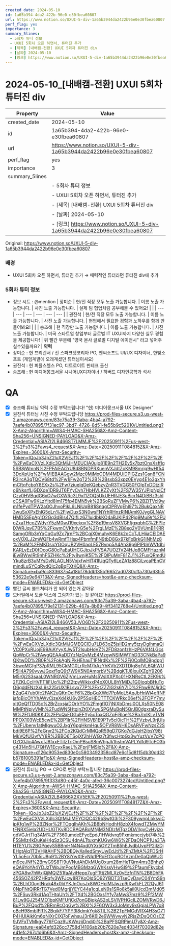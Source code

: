 ```yaml
---
created_date: 2024-05-10
id: 1a65b394-4da2-422b-96e0-e30fbea60807
url: https://www.notion.so/UXUI-5-div-1a65b3944da2422b96e0e30fbea60807
perf_flag: yes
importance: 3
summary_5lines:
  - 5회차 튜터 정보
  - UXUI 5회차 오픈 하면서, 튜터진 추가
  - [제목] [내배캠-전환] UXUI 5회차 튜터진 div
  - [날짜] 2024-05-10
  - [링크] https://www.notion.so/UXUI-5-div-1a65b3944da2422b96e0e30fbea60807
---
```


# 2024-05-10_[내배캠-전환] UXUI 5회차 튜터진 div

| Property | Value |
| --- | --- |
| created_date | 2024-05-10 |
| id | 1a65b394-4da2-422b-96e0-e30fbea60807 |
| url | https://www.notion.so/UXUI-5-div-1a65b3944da2422b96e0e30fbea60807 |
| perf_flag | yes |
| importance | 3 |
| summary_5lines | |
|  | - 5회차 튜터 정보 |
|  | - UXUI 5회차 오픈 하면서, 튜터진 추가 |
|  | - [제목] [내배캠-전환] UXUI 5회차 튜터진 div |
|  | - [날짜] 2024-05-10 |
|  | - [링크] https://www.notion.so/UXUI-5-div-1a65b3944da2422b96e0e30fbea60807 |

Original: https://www.notion.so/UXUI-5-div-1a65b3944da2422b96e0e30fbea60807

### 배경
- UXUI 5회차 오픈 하면서, 튜터진 추가
  → 매력적인 튜터라면 튜터진 div에 추가
 
### 5회차 튜터 정보
- 정보 시트 : @mention
| 장미순 | 현/전 직장 모두 노출 가능합니다. | 이름 노출 가능합니다. | 사진 노출 가능합니다. | 실제 팀 협업처럼 공부해볼 수 있어요! |  |
| --- | --- | --- | --- | --- | --- |
| 권진석 | 현/전 직장 모두 노출 가능합니다. | 이름 노출 가능합니다. | 사진 노출 가능합니다. | 현업에서 필요한 경험과 노하우를 함께 만들어봐요! |  |
| 송조해 | 현 직장만 노출 가능합니다. | 이름 노출 가능합니다. | 사진 노출 가능합니다. | 미국 스타트업 창업부터 글로벌 IT UXUI까지 다양한 실무 경험을 제공합니다! | 위 빨간 부분에 "영국 본사 글로벌 디지털 에이전시" 라고 넣어주실수있을까요? |
**약력**
- 장미순 : 현 프리랜서 / 전 스파크펫코리아 PO, 엔씨소프트 UI/UX 디자이너, 한빛소프트 (게임계열에 오래계셨던 튜터님이셔요)
- 권진석 : 현 피플스헬스 PO, 디트로이트 핀테크 출신
- 송조해 : 현 미디어몽크서울 시니어UX디자이너 / 하버드 디자인공학과 석사

# QA
- [x] 송조해 튜터님 약력 수정 부탁드립니다!
  “현) 미디어몽크서울 UX Designer”
- [x] 권진석 튜터님 사진 수정 부탁드립니당
  https://prod-files-secure.s3.us-west-2.amazonaws.com/83c75a39-3aba-4ba4-a792-7aefe4b07895/7f31ec97-3bd7-4726-8d51-fe55b9c52010/Untitled.png?X-Amz-Algorithm=AWS4-HMAC-SHA256&X-Amz-Content-Sha256=UNSIGNED-PAYLOAD&X-Amz-Credential=ASIAZI2LB466ST7LMMJF%2F20250911%2Fus-west-2%2Fs3%2Faws4_request&X-Amz-Date=20250911T084815Z&X-Amz-Expires=3600&X-Amz-Security-Token=IQoJb3JpZ2luX2VjEJf%2F%2F%2F%2F%2F%2F%2F%2F%2F%2FwEaCXVzLXdlc3QtMiJHMEUCIA0ujo81E9n2TH2Ev5x7bztOnsXsffIg5SB8jWmnN%2FPFAiEAi2rU8d8BNDPRXuenVXJdtZoKM98mrjg9wHf543DoXpUq%2FwMIEBAAGgw2Mzc0MjMxODM4MDUiDPIGZzs1Gsn8FCNR3ircA3qTQCV68td%2Fw1jFw2gT2%2B%2BsxbS3xpz0EVyg4E1o3gxYnmCftqFcboY8EXx2s%2Fw7ziueIqDeKQebzyZnR3TVGG50FOIpTxDDtzIRo6NksrfLjGDXde1DR9JT6FYyCvh7HbHVLKZZyXt%2FS7W35YJPIpNplCfCzy0HVBqdG6xO7wGXWRc3L9xf1ZOQ5UkUEHRJE3uBicrN4DiBBz3shlcCSA9Fw9KLzYItd8Im175fp4EMN5vk%2BSoRuZFVMwP6%2BZiTVcl9wm1fePydTPW2aGOJhvoPikL6LNjUqB81iSnqgClPRVqEhl97%2BukQaxNR3wuSxXPxEhlG5dLn%2FjwDuxS3N0wsFNYrhRHnzRlNIAmK0JygGLNAVHMD5SEpAp1O2Gq3dBls47QIfLz6Z1uidbkKO4aBJKIP42Rjg9Mui9r%2FUoZxaTHcoZWdyrY5zM0wJ19xekqv%2F8p19msV8XVGFfjgxqbhG%2FPIelXWRJqvE7B5%2FkwmCVKhrlyG5e%2FrgLMzE%2B8sg2V0VUmB1KRRSamgORb3nYqCqGu9Zc7jrnF%2BCqjX0muhyK6E8k2oCcTJLHiiaCEIDAEoxVOXLJ2mWQFb4wRmfTHsp4PbmfmFN9tbD8Gx97kFxBrkG1iNhMz8%2BaM%2FMKDsicYGOqUB2VH0aoLE57Rvnp5A4Ah39p6PIPbVWVtdhiKARLyEzD0fOcoG80cPaEaUHCGJtpJkPVSA7UOZfV24HJq8CMFHaznMiEwBWwIRt9nhFSZHKc%2Fty8wnjK5E%2FQlPuMnF81ZJ1%2FuxQRmdUYku8zrB3uMYsDvNLAOLN5VxjxfwHIT41IUqQTy6LeZA1z88CiLvcaPEnOVmindLuSYCqRvdQIc2gBqFXtKQ&X-Amz-Signature=ba9cc83363754a18bf78ddb135bf6652ad0780cffa730a63fc553622e9e64713&X-Amz-SignedHeaders=host&x-amz-checksum-mode=ENABLED&x-id=GetObject
- [x] 빨간 글씨 볼드처리가 안 되어 있는거 같아유
- [x] 모바일에서 토글 박스에 그림자가 있는 것 같아요!
  https://prod-files-secure.s3.us-west-2.amazonaws.com/83c75a39-3aba-4ba4-a792-7aefe4b07895/79e12131-029b-467a-8b69-4ff3412768e4/Untitled.png?X-Amz-Algorithm=AWS4-HMAC-SHA256&X-Amz-Content-Sha256=UNSIGNED-PAYLOAD&X-Amz-Credential=ASIAZI2LB466V53JVO6D%2F20250911%2Fus-west-2%2Fs3%2Faws4_request&X-Amz-Date=20250911T084815Z&X-Amz-Expires=3600&X-Amz-Security-Token=IQoJb3JpZ2luX2VjEJf%2F%2F%2F%2F%2F%2F%2F%2F%2F%2FwEaCXVzLXdlc3QtMiJGMEQCIDu7LD63oZ5jsIID2my5tzyDgIhmaQjVC0PXxRUojE99AiAYvyXJw5T2IsubHoVZ%2FD8zonfzhHzP6VAf4LGcsQpWpCr%2FAwgQEAAaDDYzNzQyMzE4MzgwNSIMW11hD33CNkBaPa9QKtwDD%2B0R%2FokAgNiPkHEhauT1FNrdKx%2F%2Fj0CqlMO9pdpp13bwqMGfgP37pRML95CkMG0LrRcM7lrAzYhKVb2XDTDIg8gfVL6QhWUP5il4A790vywJGqxf1qQ9t7W9K5N0AmprbV%2BdgKTJ8IxulXZgY9206M5r0j2S3saaL0WNRGV6ZjVmLxwHuMs5VslXXPXc01HXNRsCtL2EK9k%2FZKLCclHVFT1iFUq%2FtZ2tpyWlkjxxP4oX0UL8hYMiDJ1G0IoqbBHuTgO6gddENzXsL9s225rUX1BLsvx77P%2FxtZZZlG2s6Y7ID%2FhwRIVJjr3CEZqG47ub0fc2FAK2uQKnOcIF6%2BpGqXWd7PpMoL5AqJbHnWi4effNFjafqBicOYYhAWvCjzeXd4kU6v2P5SqHECTTTCKWRkc06ef%2FOPY7mvxItOeQfTD05c%2BrZcxsjaDOrIrYO%2FmgfIO7jNlXbDmsi0OLXs50NE08MMPtNpjyVMh%2FudWN5HtgjnZt0XVwuSPGMuBqN5QrJB0dgxraDvSuW%2FfUR0KKJ%2FPoQxFOGuEFYy5cToxQGZoEjRloe%2Ba7mlKLyTVNPPOX103WcE5cwE%2BP1Ir%2FHNSVB1E9PTv5cl0icTH%2FVzbvL9rjUls%2FUbenv1atMIgwuO2JxgY6pgHkmHqu5OFVR8WH6DsARVFwNzsZ2Sbdi9E6P%2FeGryr2%2FCo2KQdCrMMQoR59qD7GKq7dGJpH2ibsY98tMkVQfUl3vfVY8R%2BBO6TSojXf2hHWGz7t3fwcHtpGx3wYuzVuV7cPOOZC0Jic4AwxTJ8fxxETiIzTriOmPBsuS8mVhgJk1hstmVAPLYdfd9TcFO3bg4314n5HJ7QHW1EcyxRaeL%2FprjFMSlx%2F&X-Amz-Signature=d126c9053ed830e0c5803492358cd87e6c15d8115db30dd32b5781005391af1c&X-Amz-SignedHeaders=host&x-amz-checksum-mode=ENABLED&x-id=GetObject
- [x] 권진석 튜터님 PO → CPO로 변경 부탁드립니닷
  https://prod-files-secure.s3.us-west-2.amazonaws.com/83c75a39-3aba-4ba4-a792-7aefe4b07895/9f333d80-c45f-4a0c-afed-36c0073274cd/Untitled.png?X-Amz-Algorithm=AWS4-HMAC-SHA256&X-Amz-Content-Sha256=UNSIGNED-PAYLOAD&X-Amz-Credential=ASIAZI2LB4666X2XV5EK%2F20250911%2Fus-west-2%2Fs3%2Faws4_request&X-Amz-Date=20250911T084817Z&X-Amz-Expires=3600&X-Amz-Security-Token=IQoJb3JpZ2luX2VjEJf%2F%2F%2F%2F%2F%2F%2F%2F%2F%2FwEaCXVzLXdlc3QtMiJIMEYCIQC429bSwtG3i%2F309ywnpLbksviCipKfg1wP%2BZNor%2FTOqgIhAKh%2B8bNHodhH8zbX4fowdTZMwYMtFNRX5iela2UDHUGTKv8DCBAQABoMNjM3NDIzMTgzODA1IgyCvHvjzogdVGJrtTIq3AM%2F7360umdeEFycEpdJ1HWdvrq9Pxmkmccjybt74k%2F5SMlz4kDuKeH4gSz3CSU4dnALTtuxmKUGw6W6%2FDaONCP1Ua3TAHTEYU%2BGPqeyS5BBmHN4N4xd0YXr5OY2TmB5hEJvdbUvpFP2iIzDjEHgtAlq1T3VHijtAHF%2BOEQjyXalledSmyUwEdJti%2FnZMtA%2FDSrHYL5oEcr70b5iU8p9%2BY8iYwXtEyNIp1PRoEfGcpRO1VzmDe0aQbWUGm9ceJNf%2BrwG9S8TI9uVNutAhDkMUgOxum28mHeTQrn4ms3Bhhz0eQA9YoYA4YDJzTWpJmPogMBGMzqGWhKssVHwSI9%2FfaumFkycb4zPGA8w7hWxjQjMQjZ51faAIviHepp7ugFTttj2MLXz0vEzfnTN%2B8DhFA456SOZ42PZHRqfv3WFJcw8R7KoOldSO92YBDT3TseCyDayC04YmS9n%2BLhD0ugtNrak48x0ldYKJnOusJx8WOHplMtJwzp9jXwfkFL2l2QyJ610NpFNtQiRRrTG7Ved0MgrjjYEYC44a1cqLeN9s1SRo8k5ail0Ucd3mMd05%2FSuv3Rkd1AqTHtqUh%2FTXd%2BGOxs1Yfy7aMwS7mz9%2Ff2MW81Lw9GJ254MO1bpKMFUfjCd7onGBjqkAS2oLSVlVPHGcILZOMVRwD6JBuP%2FQpd%2BRmRcOgGw%2BXI%2F6OW3x3JoMnv9xGgjaLPW7o8oBcH98mbIFR%2BqikF7YPY3I8dmkYgk8TlL%2B2TpFMGdVRX4H3sG71P4HUIAjkKm6qNiXrClXj7oFwhsuJ3r6K6l2e9WWvwvN2RjsZtDsQCOsCZ9JVFxTVMkgy776FCqz9UKWnzjjDndi0i%2BqPFSQRPimU7y&X-Amz-Signature=ea84efd326cc7758d14106ab20b7620e7ed4034f70309d82ee41efc267c1d6b6&X-Amz-SignedHeaders=host&x-amz-checksum-mode=ENABLED&x-id=GetObject
